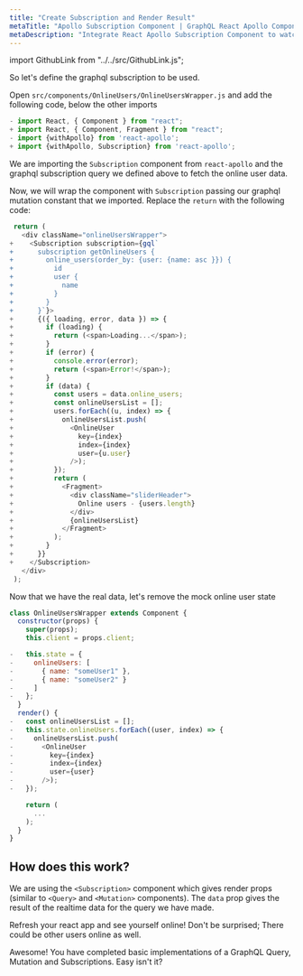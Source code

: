 ```yaml
---
title: "Create Subscription and Render Result"
metaTitle: "Apollo Subscription Component | GraphQL React Apollo Components Tutorial"
metaDescription: "Integrate React Apollo Subscription Component to watch for changes in realtime data. We use GraphQL subscriptions as an example to get live data in the React app"
---
```


import GithubLink from "../../src/GithubLink.js";

<YoutubeEmbed link="https://www.youtube.com/embed/yqL_PpEAU7E" />

So let's define the graphql subscription to be used.

Open `src/components/OnlineUsers/OnlineUsersWrapper.js` and add the following code, below the other imports

<GithubLink link="https://github.com/hasura/learn-graphql/blob/master/tutorials/frontend/react-apollo/app-final/src/components/OnlineUsers/OnlineUsersWrapper.js" text="src/components/OnlineUsers/OnlineUsersWrapper.js" />

```javascript
- import React, { Component } from "react";
+ import React, { Component, Fragment } from "react";
- import {withApollo} from 'react-apollo';
+ import {withApollo, Subscription} from 'react-apollo';
```

We are importing the `Subscription` component from `react-apollo` and the graphql subscription query we defined above to fetch the online user data.

Now, we will wrap the component with `Subscription` passing our graphql mutation constant that we imported. Replace the `return` with the following code:

```javascript
 return (
   <div className="onlineUsersWrapper">
+    <Subscription subscription={gql`
+      subscription getOnlineUsers {
+        online_users(order_by: {user: {name: asc }}) {
+          id
+          user {
+            name
+          }
+        }
+      }`}>
+      {({ loading, error, data }) => {
+        if (loading) {
+          return (<span>Loading...</span>);
+        }
+        if (error) {
+          console.error(error);
+          return (<span>Error!</span>);
+        }
+        if (data) {
+          const users = data.online_users;
+          const onlineUsersList = [];
+          users.forEach((u, index) => {
+            onlineUsersList.push(
+              <OnlineUser
+                key={index}
+                index={index}
+                user={u.user}
+              />);
+          });
+          return (
+            <Fragment>
+              <div className="sliderHeader">
+                Online users - {users.length}
+              </div>
+              {onlineUsersList}
+            </Fragment>
+          );
+        }
+      }}
+    </Subscription>
   </div>
 );
```

Now that we have the real data, let's remove the mock online user state

```javascript
class OnlineUsersWrapper extends Component {
  constructor(props) {
    super(props);
    this.client = props.client;

-   this.state = {
-     onlineUsers: [
-       { name: "someUser1" },
-       { name: "someUser2" }
-     ]
-   };
  }
  render() {
-   const onlineUsersList = [];
-   this.state.onlineUsers.forEach((user, index) => {
-     onlineUsersList.push(
-       <OnlineUser
-         key={index}
-         index={index}
-         user={user}
-       />);
-   });

    return (
      ...
    );
  }
}

```

How does this work?
-------------------

We are using the `<Subscription>` component which gives render props (similar to `<Query>` and `<Mutation>` components). The `data` prop gives the result of the realtime data for the query we have made.

Refresh your react app and see yourself online! Don't be surprised; There could be other users online as well.

Awesome! You have completed basic implementations of a GraphQL Query, Mutation and Subscriptions. Easy isn't it?
